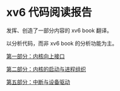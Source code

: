 # xv6 代码阅读报告

发挥、创造了一部分内容的 xv6 book 翻译。

以分析代码，而非 xv6 book 的分析功能为主。

[第一部分：内核向上接口](part1.md)

[第二部分：内核的启动与进程组织](part2.md)

[第五部分：中断与设备驱动](part5.md)